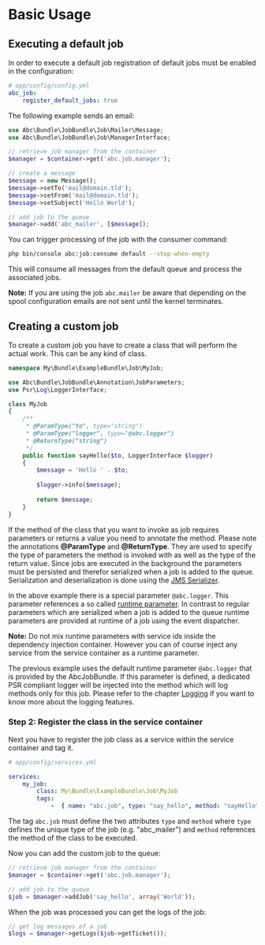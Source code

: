 Basic Usage
===========

## Executing a default job

In order to execute a default job registration of default jobs must be enabled in the configuration:

```yaml
# app/config/config.yml
abc_job:
    register_default_jobs: true
```

The following example sends an email:

```php
use Abc\Bundle\JobBundle\Job\Mailer\Message;
use Abc\Bundle\JobBundle\Job\ManagerInterface;

// retrieve job manager from the container
$manager = $container->get('abc.job.manager');

// create a message
$message = new Message();
$message->setTo('mail@domain.tld');
$message->setFrom('mail@domain.tld');
$message->setSubject('Hello World');

// add job to the queue
$manager->add('abc_mailer', [$message]);
```

You can trigger processing of the job with the consumer command:

```bash
php bin/console abc:job:consume default --stop-when-empty
```

This will consume all messages from the default queue and process the associated jobs.

__Note:__ If you are using the job `abc.mailer` be aware that depending on the spool configuration emails are not sent until the kernel terminates.


## Creating a custom job

To create a custom job you have to create a class that will perform the actual work. This can be any kind of class.

```php
namespace My\Bundle\ExampleBundle\Job\MyJob;

use Abc\Bundle\JobBundle\Annotation\JobParameters;
use Psr\Log\LoggerInterface;

class MyJob
{
    /**
     * @ParamType("to", type="string")
     * @ParamType("logger", type="@abc.logger")
     * @ReturnType("string")
     */
    public function sayHello($to, LoggerInterface $logger)
    {
        $message = 'Hello ' . $to;
    
        $logger->info($message);
        
        return $message;
    }
}
```

If the method of the class that you want to invoke as job requires parameters or returns a value you need to annotate the method. Please note the annotations __@ParamType__ and __@ReturnType__. They are used to specify the type of parameters the method is invoked with as well as the type of the return value. Since jobs are executed in the background the parameters must be persisted and therefor serialized when a job is added to the queue. Serialization and deserialization is done using the [JMS Serializer](http://jmsyst.com/libs/serializer).

In the above example there is a special parameter `@abc.logger`. This parameter references a so called [runtime parameter](./runtime-parameters.md). In contrast to regular parameters which are serialized when a job is added to the queue runtime parameters are provided at runtime of a job using the event dispatcher.

__Note:__ Do not mix runtime parameters with service ids inside the dependency injection container. However you can of course inject any service from the service container as a runtime parameter.

The previous example uses the default runtime parameter `@abc.logger` that is provided by the AbcJobBundle. If this parameter is defined, a dedicated PSR compliant logger will be injected into the method which will log methods only for this job. Please refer to the chapter [Logging]() if you want to know more about the logging features.

### Step 2: Register the class in the service container

Next you have to register the job class as a service within the service container and tag it.

```yaml
# app/config/services.yml

services:
    my_job:
        class: My\Bundle\ExampleBundle\Job\MyJob
        tags:
            -  { name: "abc.job", type: "say_hello", method: "sayHello" }
```

The tag `abc.job` must define the two attributes `type` and `method` where `type` defines the unique type of the job (e.g. "abc_mailer") and `method` references the method of the class to be executed.

Now you can add the custom job to the queue:

```php
// retrieve job manager from the container
$manager = $container->get('abc.job.manager');

// add job to the queue
$job = $manager->addJob('say_hello', array('World'));
```

When the job was processed you can get the logs of the job:

```php
// get log messages of a job
$logs = $manager->getLogs($job->getTicket());
```